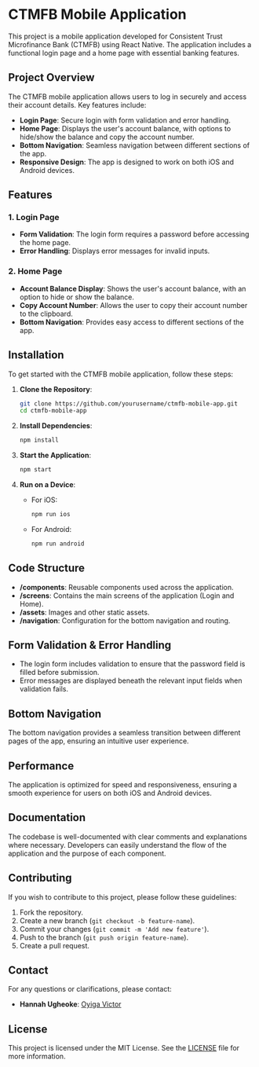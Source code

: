 # CTMFB Mobile Application

This project is a mobile application developed for Consistent Trust Microfinance Bank (CTMFB) using React Native. The application includes a functional login page and a home page with essential banking features.

## Project Overview

The CTMFB mobile application allows users to log in securely and access their account details. Key features include:

- **Login Page**: Secure login with form validation and error handling.
- **Home Page**: Displays the user's account balance, with options to hide/show the balance and copy the account number.
- **Bottom Navigation**: Seamless navigation between different sections of the app.
- **Responsive Design**: The app is designed to work on both iOS and Android devices.

## Features

### 1. **Login Page**

- **Form Validation**: The login form requires a password before accessing the home page.
- **Error Handling**: Displays error messages for invalid inputs.

### 2. **Home Page**

- **Account Balance Display**: Shows the user's account balance, with an option to hide or show the balance.
- **Copy Account Number**: Allows the user to copy their account number to the clipboard.
- **Bottom Navigation**: Provides easy access to different sections of the app.

## Installation

To get started with the CTMFB mobile application, follow these steps:

1. **Clone the Repository**:

   ```bash
   git clone https://github.com/yourusername/ctmfb-mobile-app.git
   cd ctmfb-mobile-app
   ```

2. **Install Dependencies**:

   ```bash
   npm install
   ```

3. **Start the Application**:

   ```bash
   npm start
   ```

4. **Run on a Device**:
   - For iOS:
     ```bash
     npm run ios
     ```
   - For Android:
     ```bash
     npm run android
     ```

## Code Structure

- **/components**: Reusable components used across the application.
- **/screens**: Contains the main screens of the application (Login and Home).
- **/assets**: Images and other static assets.
- **/navigation**: Configuration for the bottom navigation and routing.

## Form Validation & Error Handling

- The login form includes validation to ensure that the password field is filled before submission.
- Error messages are displayed beneath the relevant input fields when validation fails.

## Bottom Navigation

The bottom navigation provides a seamless transition between different pages of the app, ensuring an intuitive user experience.

## Performance

The application is optimized for speed and responsiveness, ensuring a smooth experience for users on both iOS and Android devices.

## Documentation

The codebase is well-documented with clear comments and explanations where necessary. Developers can easily understand the flow of the application and the purpose of each component.

## Contributing

If you wish to contribute to this project, please follow these guidelines:

1. Fork the repository.
2. Create a new branch (`git checkout -b feature-name`).
3. Commit your changes (`git commit -m 'Add new feature'`).
4. Push to the branch (`git push origin feature-name`).
5. Create a pull request.

## Contact

For any questions or clarifications, please contact:

- **Hannah Ugheoke**: [Oyiga Victor](victoroyiga01@gmail.com)


## License

This project is licensed under the MIT License. See the [LICENSE](LICENSE) file for more information.
